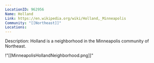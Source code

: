```yaml
---
LocationID: 962956
Name: Holland
Link: https://en.wikipedia.org/wiki/Holland,_Minneapolis 
Community: "[[Northeast]]"
Locations: 
---
```


Description:
Holland is a neighborhood in the Minneapolis community of Northeast.


!"[[MinneapolisHollandNeighborhood.png]]"